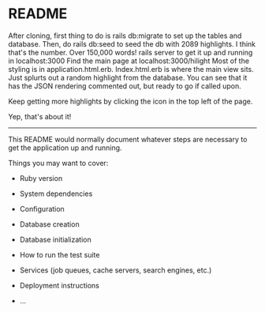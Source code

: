 # README

After cloning, first thing to do is rails db:migrate to set up the tables and database.
Then, do rails db:seed to seed the db with 2089 highlights.  I think that's the number.  Over 150,000 words!
rails server to get it up and running in localhost:3000
Find the main page at localhost:3000/hilight
Most of the styling is in application.html.erb.  Index.html.erb is where the main view sits.  Just splurts out a random highlight from the database.  You can see that it has the JSON rendering commented out, but ready to go if called upon.

Keep getting more highlights by clicking the icon in the top left of the page.

Yep, that's about it!


***

This README would normally document whatever steps are necessary to get the
application up and running.

Things you may want to cover:

* Ruby version

* System dependencies

* Configuration

* Database creation

* Database initialization

* How to run the test suite

* Services (job queues, cache servers, search engines, etc.)

* Deployment instructions

* ...
